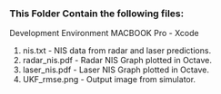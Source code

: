 ### This Folder Contain the following files:

Development Environment
MACBOOK Pro - Xcode

1. nis.txt - NIS data from radar and laser predictions.
2. radar_nis.pdf - Radar NIS Graph plotted in Octave.
3. laser_nis.pdf - Laser NIS Graph plotted in Octave.
4. UKF_rmse.png - Output image from simulator.
